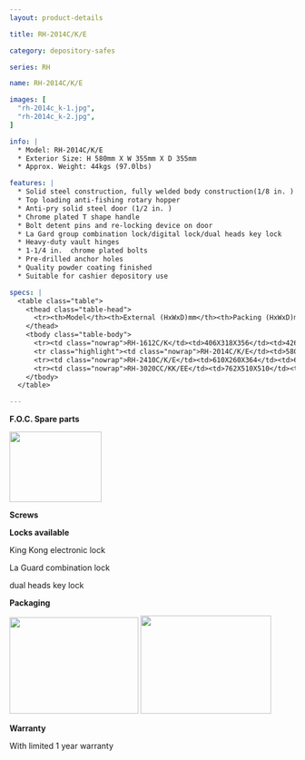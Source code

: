 ```yaml
---
layout: product-details

title: RH-2014C/K/E

category: depository-safes

series: RH

name: RH-2014C/K/E

images: [
  "rh-2014c_k-1.jpg",
  "rh-2014c_k-2.jpg",
]

info: |
  * Model: RH-2014C/K/E
  * Exterior Size: H 580mm X W 355mm X D 355mm
  * Approx. Weight: 44kgs (97.0lbs)

features: |
  * Solid steel construction, fully welded body construction(1/8 in. )
  * Top loading anti-fishing rotary hopper
  * Anti-pry solid steel door (1/2 in. )
  * Chrome plated T shape handle
  * Bolt detent pins and re-locking device on door
  * La Gard group combination lock/digital lock/dual heads key lock
  * Heavy-duty vault hinges
  * 1-1/4 in.  chrome plated bolts
  * Pre-drilled anchor holes
  * Quality powder coating finished
  * Suitable for cashier depository use

specs: |
  <table class="table">
    <thead class="table-head">
      <tr><th>Model</th><th>External (HxWxD)mm</th><th>Packing (HxWxD)mm</th><th>Weight (kg)</th><th>Door (mm)</th><th>Body (mm)</th><th>20’FCL (pcs)</th></tr>
    </thead>
    <tbody class="table-body">
      <tr><td class="nowrap">RH-1612C/K</td><td>406X318X356</td><td>426X328X406</td><td>34</td><td>12</td><td>3</td><td>530</td></tr>
      <tr class="highlight"><td class="nowrap">RH-2014C/K/E</td><td>580X355X355</td><td>600X375X405</td><td>44</td><td>12</td><td>3</td><td>340</td></tr>
      <tr><td class="nowrap">RH-2410C/K/E</td><td>610X260X364</td><td>630X280X414</td><td>43</td><td>12</td><td>3</td><td>420</td></tr>
      <tr><td class="nowrap">RH-3020CC/KK/EE</td><td>762X510X510</td><td>782X530X560</td><td>95</td><td>12</td><td>3</td><td>130</td></tr>
    </tbody>
  </table>

---
```


**F.O.C. Spare parts**

<img alt="" src="{IMAGE_CDN}/rh-2410c_k-3.jpg" style="width: 162px; height: 124px;" />

**Screws**

**Locks available**

King Kong electronic lock

La Guard combination lock

dual heads key lock

**Packaging**

<img alt="" src="{IMAGE_CDN}/rh-2410c_k-4.jpg" style="width: 227px; height: 170px;" />

<img alt="" src="{IMAGE_CDN}/rh-2410c_k-5.jpg" style="width: 230px; height: 173px;" />

**Warranty**

With limited 1 year warranty

